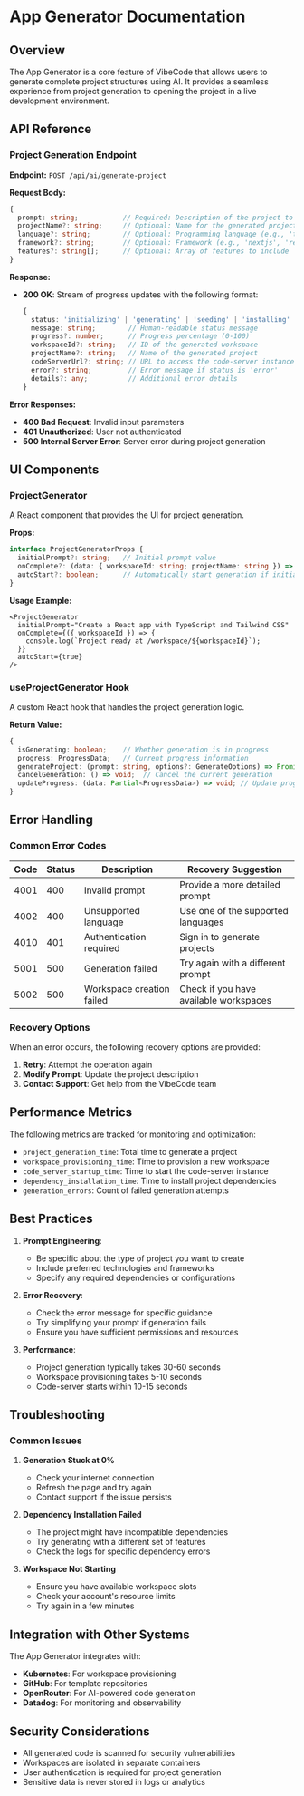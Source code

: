# App Generator Documentation

## Overview
The App Generator is a core feature of VibeCode that allows users to generate complete project structures using AI. It provides a seamless experience from project generation to opening the project in a live development environment.

## API Reference

### Project Generation Endpoint

**Endpoint:** `POST /api/ai/generate-project`

**Request Body:**
```typescript
{
  prompt: string;           // Required: Description of the project to generate
  projectName?: string;     // Optional: Name for the generated project
  language?: string;        // Optional: Programming language (e.g., 'typescript', 'python')
  framework?: string;       // Optional: Framework (e.g., 'nextjs', 'react')
  features?: string[];      // Optional: Array of features to include
}
```

**Response:**
- **200 OK**: Stream of progress updates with the following format:
  ```typescript
  {
    status: 'initializing' | 'generating' | 'seeding' | 'installing' | 'finalizing' | 'completed' | 'error';
    message: string;        // Human-readable status message
    progress?: number;      // Progress percentage (0-100)
    workspaceId?: string;   // ID of the generated workspace
    projectName?: string;   // Name of the generated project
    codeServerUrl?: string; // URL to access the code-server instance
    error?: string;         // Error message if status is 'error'
    details?: any;          // Additional error details
  }
  ```

**Error Responses:**
- **400 Bad Request**: Invalid input parameters
- **401 Unauthorized**: User not authenticated
- **500 Internal Server Error**: Server error during project generation

## UI Components

### ProjectGenerator

A React component that provides the UI for project generation.

**Props:**
```typescript
interface ProjectGeneratorProps {
  initialPrompt?: string;   // Initial prompt value
  onComplete?: (data: { workspaceId: string; projectName: string }) => void;
  autoStart?: boolean;      // Automatically start generation if initialPrompt is provided
}
```

**Usage Example:**
```tsx
<ProjectGenerator
  initialPrompt="Create a React app with TypeScript and Tailwind CSS"
  onComplete={({ workspaceId }) => {
    console.log(`Project ready at /workspace/${workspaceId}`);
  }}
  autoStart={true}
/>
```

### useProjectGenerator Hook

A custom React hook that handles the project generation logic.

**Return Value:**
```typescript
{
  isGenerating: boolean;    // Whether generation is in progress
  progress: ProgressData;   // Current progress information
  generateProject: (prompt: string, options?: GenerateOptions) => Promise<void>;
  cancelGeneration: () => void;  // Cancel the current generation
  updateProgress: (data: Partial<ProgressData>) => void; // Update progress manually
}
```

## Error Handling

### Common Error Codes

| Code | Status | Description | Recovery Suggestion |
|------|--------|-------------|---------------------|
| 4001 | 400    | Invalid prompt | Provide a more detailed prompt |
| 4002 | 400    | Unsupported language | Use one of the supported languages |
| 4010 | 401    | Authentication required | Sign in to generate projects |
| 5001 | 500    | Generation failed | Try again with a different prompt |
| 5002 | 500    | Workspace creation failed | Check if you have available workspaces |

### Recovery Options

When an error occurs, the following recovery options are provided:

1. **Retry**: Attempt the operation again
2. **Modify Prompt**: Update the project description
3. **Contact Support**: Get help from the VibeCode team

## Performance Metrics

The following metrics are tracked for monitoring and optimization:

- `project_generation_time`: Total time to generate a project
- `workspace_provisioning_time`: Time to provision a new workspace
- `code_server_startup_time`: Time to start the code-server instance
- `dependency_installation_time`: Time to install project dependencies
- `generation_errors`: Count of failed generation attempts

## Best Practices

1. **Prompt Engineering**:
   - Be specific about the type of project you want to create
   - Include preferred technologies and frameworks
   - Specify any required dependencies or configurations

2. **Error Recovery**:
   - Check the error message for specific guidance
   - Try simplifying your prompt if generation fails
   - Ensure you have sufficient permissions and resources

3. **Performance**:
   - Project generation typically takes 30-60 seconds
   - Workspace provisioning takes 5-10 seconds
   - Code-server starts within 10-15 seconds

## Troubleshooting

### Common Issues

1. **Generation Stuck at 0%**
   - Check your internet connection
   - Refresh the page and try again
   - Contact support if the issue persists

2. **Dependency Installation Failed**
   - The project might have incompatible dependencies
   - Try generating with a different set of features
   - Check the logs for specific dependency errors

3. **Workspace Not Starting**
   - Ensure you have available workspace slots
   - Check your account's resource limits
   - Try again in a few minutes

## Integration with Other Systems

The App Generator integrates with:

- **Kubernetes**: For workspace provisioning
- **GitHub**: For template repositories
- **OpenRouter**: For AI-powered code generation
- **Datadog**: For monitoring and observability

## Security Considerations

- All generated code is scanned for security vulnerabilities
- Workspaces are isolated in separate containers
- User authentication is required for project generation
- Sensitive data is never stored in logs or analytics
